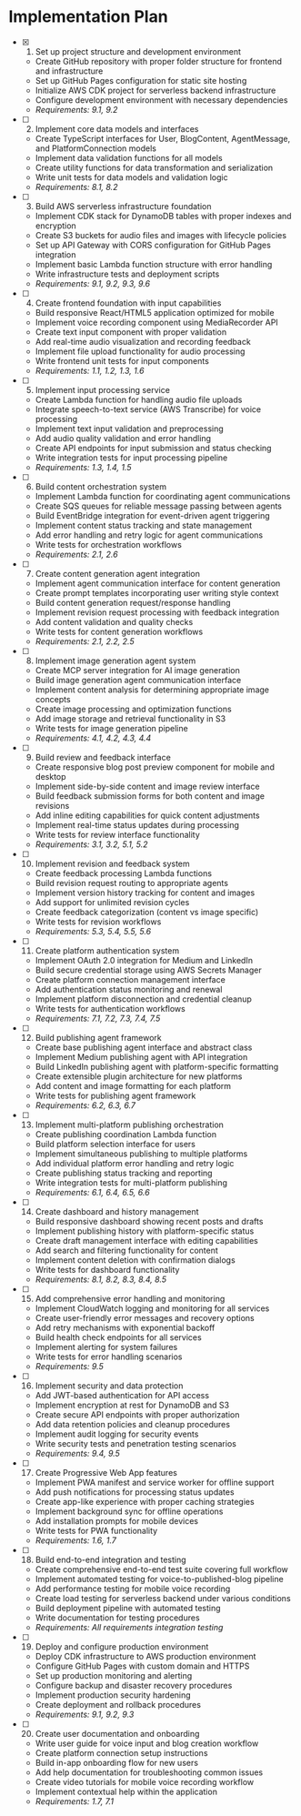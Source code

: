 # Implementation Plan

- [x] 1. Set up project structure and development environment





  - Create GitHub repository with proper folder structure for frontend and infrastructure
  - Set up GitHub Pages configuration for static site hosting
  - Initialize AWS CDK project for serverless backend infrastructure
  - Configure development environment with necessary dependencies
  - _Requirements: 9.1, 9.2_

- [ ] 2. Implement core data models and interfaces
  - Create TypeScript interfaces for User, BlogContent, AgentMessage, and PlatformConnection models
  - Implement data validation functions for all models
  - Create utility functions for data transformation and serialization
  - Write unit tests for data models and validation logic
  - _Requirements: 8.1, 8.2_

- [ ] 3. Build AWS serverless infrastructure foundation
  - Implement CDK stack for DynamoDB tables with proper indexes and encryption
  - Create S3 buckets for audio files and images with lifecycle policies
  - Set up API Gateway with CORS configuration for GitHub Pages integration
  - Implement basic Lambda function structure with error handling
  - Write infrastructure tests and deployment scripts
  - _Requirements: 9.1, 9.2, 9.3, 9.6_

- [ ] 4. Create frontend foundation with input capabilities
  - Build responsive React/HTML5 application optimized for mobile
  - Implement voice recording component using MediaRecorder API
  - Create text input component with proper validation
  - Add real-time audio visualization and recording feedback
  - Implement file upload functionality for audio processing
  - Write frontend unit tests for input components
  - _Requirements: 1.1, 1.2, 1.3, 1.6_

- [ ] 5. Implement input processing service
  - Create Lambda function for handling audio file uploads
  - Integrate speech-to-text service (AWS Transcribe) for voice processing
  - Implement text input validation and preprocessing
  - Add audio quality validation and error handling
  - Create API endpoints for input submission and status checking
  - Write integration tests for input processing pipeline
  - _Requirements: 1.3, 1.4, 1.5_

- [ ] 6. Build content orchestration system
  - Implement Lambda function for coordinating agent communications
  - Create SQS queues for reliable message passing between agents
  - Build EventBridge integration for event-driven agent triggering
  - Implement content status tracking and state management
  - Add error handling and retry logic for agent communications
  - Write tests for orchestration workflows
  - _Requirements: 2.1, 2.6_

- [ ] 7. Create content generation agent integration
  - Implement agent communication interface for content generation
  - Create prompt templates incorporating user writing style context
  - Build content generation request/response handling
  - Implement revision request processing with feedback integration
  - Add content validation and quality checks
  - Write tests for content generation workflows
  - _Requirements: 2.1, 2.2, 2.5_

- [ ] 8. Implement image generation agent system
  - Create MCP server integration for AI image generation
  - Build image generation agent communication interface
  - Implement content analysis for determining appropriate image concepts
  - Create image processing and optimization functions
  - Add image storage and retrieval functionality in S3
  - Write tests for image generation pipeline
  - _Requirements: 4.1, 4.2, 4.3, 4.4_

- [ ] 9. Build review and feedback interface
  - Create responsive blog post preview component for mobile and desktop
  - Implement side-by-side content and image review interface
  - Build feedback submission forms for both content and image revisions
  - Add inline editing capabilities for quick content adjustments
  - Implement real-time status updates during processing
  - Write tests for review interface functionality
  - _Requirements: 3.1, 3.2, 5.1, 5.2_

- [ ] 10. Implement revision and feedback system
  - Create feedback processing Lambda functions
  - Build revision request routing to appropriate agents
  - Implement version history tracking for content and images
  - Add support for unlimited revision cycles
  - Create feedback categorization (content vs image specific)
  - Write tests for revision workflows
  - _Requirements: 5.3, 5.4, 5.5, 5.6_

- [ ] 11. Create platform authentication system
  - Implement OAuth 2.0 integration for Medium and LinkedIn
  - Build secure credential storage using AWS Secrets Manager
  - Create platform connection management interface
  - Add authentication status monitoring and renewal
  - Implement platform disconnection and credential cleanup
  - Write tests for authentication workflows
  - _Requirements: 7.1, 7.2, 7.3, 7.4, 7.5_

- [ ] 12. Build publishing agent framework
  - Create base publishing agent interface and abstract class
  - Implement Medium publishing agent with API integration
  - Build LinkedIn publishing agent with platform-specific formatting
  - Create extensible plugin architecture for new platforms
  - Add content and image formatting for each platform
  - Write tests for publishing agent framework
  - _Requirements: 6.2, 6.3, 6.7_

- [ ] 13. Implement multi-platform publishing orchestration
  - Create publishing coordination Lambda function
  - Build platform selection interface for users
  - Implement simultaneous publishing to multiple platforms
  - Add individual platform error handling and retry logic
  - Create publishing status tracking and reporting
  - Write integration tests for multi-platform publishing
  - _Requirements: 6.1, 6.4, 6.5, 6.6_

- [ ] 14. Create dashboard and history management
  - Build responsive dashboard showing recent posts and drafts
  - Implement publishing history with platform-specific status
  - Create draft management interface with editing capabilities
  - Add search and filtering functionality for content
  - Implement content deletion with confirmation dialogs
  - Write tests for dashboard functionality
  - _Requirements: 8.1, 8.2, 8.3, 8.4, 8.5_

- [ ] 15. Add comprehensive error handling and monitoring
  - Implement CloudWatch logging and monitoring for all services
  - Create user-friendly error messages and recovery options
  - Add retry mechanisms with exponential backoff
  - Build health check endpoints for all services
  - Implement alerting for system failures
  - Write tests for error handling scenarios
  - _Requirements: 9.5_

- [ ] 16. Implement security and data protection
  - Add JWT-based authentication for API access
  - Implement encryption at rest for DynamoDB and S3
  - Create secure API endpoints with proper authorization
  - Add data retention policies and cleanup procedures
  - Implement audit logging for security events
  - Write security tests and penetration testing scenarios
  - _Requirements: 9.4, 9.5_

- [ ] 17. Create Progressive Web App features
  - Implement PWA manifest and service worker for offline support
  - Add push notifications for processing status updates
  - Create app-like experience with proper caching strategies
  - Implement background sync for offline operations
  - Add installation prompts for mobile devices
  - Write tests for PWA functionality
  - _Requirements: 1.6, 1.7_

- [ ] 18. Build end-to-end integration and testing
  - Create comprehensive end-to-end test suite covering full workflow
  - Implement automated testing for voice-to-published-blog pipeline
  - Add performance testing for mobile voice recording
  - Create load testing for serverless backend under various conditions
  - Build deployment pipeline with automated testing
  - Write documentation for testing procedures
  - _Requirements: All requirements integration testing_

- [ ] 19. Deploy and configure production environment
  - Deploy CDK infrastructure to AWS production environment
  - Configure GitHub Pages with custom domain and HTTPS
  - Set up production monitoring and alerting
  - Configure backup and disaster recovery procedures
  - Implement production security hardening
  - Create deployment and rollback procedures
  - _Requirements: 9.1, 9.2, 9.3_

- [ ] 20. Create user documentation and onboarding
  - Write user guide for voice input and blog creation workflow
  - Create platform connection setup instructions
  - Build in-app onboarding flow for new users
  - Add help documentation for troubleshooting common issues
  - Create video tutorials for mobile voice recording workflow
  - Implement contextual help within the application
  - _Requirements: 1.7, 7.1_
